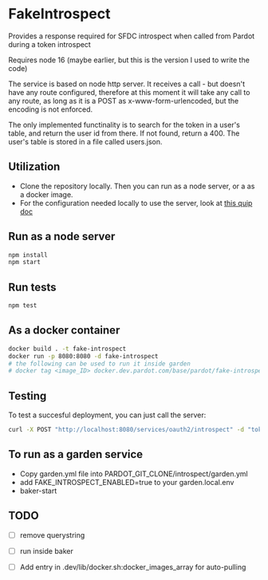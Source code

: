 # FakeIntrospect

Provides a response required for SFDC introspect when called from Pardot during a token introspect

Requires node 16 (maybe earlier, but this is the version I used to write the code)

The service is based on node http server. It receives a call - but doesn't have any route configured, therefore at this moment it will take any call to any route, as long as it is a POST as x-www-form-urlencoded, but the encoding is not enforced.

The only implemented functinality is to search for the token in a user's table, and return the user id from there. If not found, return a 400. The user's table is stored in a file called users.json.

## Utilization

- Clone the repository locally. Then you can run as a node server, or a as a docker image.
- For the configuration needed locally to use the server, look at [this quip doc](https://salesforce.quip.com/e16wAOD5ZsZz)
  
## Run as a node server

```bash
npm install
npm start
```

## Run tests

```bash
npm test
```
  
## As a docker container

```bash
docker build . -t fake-introspect
docker run -p 8080:8080 -d fake-introspect
# the following can be used to run it inside garden
# docker tag <image_ID> docker.dev.pardot.com/base/pardot/fake-introspect/app:latest
```

## Testing

To test a succesful deployment, you can just call the server:

```bash
curl -X POST "http://localhost:8080/services/oauth2/introspect" -d "token=CustomToken3"
```

## To run as a garden service

- Copy garden.yml file into PARDOT_GIT_CLONE/introspect/garden.yml
- add FAKE_INTROSPECT_ENABLED=true to your garden.local.env
- baker-start

## TODO

- [ ] remove querystring
- [ ] run inside baker
- [ ] Add entry in .dev/lib/docker.sh:docker_images_array for auto-pulling

